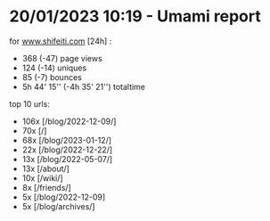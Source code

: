 # 20/01/2023 10:19 - Umami report
for www.shifeiti.com [24h] :

 - 368 (-47) page views
 - 124 (-14) uniques
 - 85 (-7) bounces
 - 5h 44' 15'' (-4h 35' 21'') totaltime


top 10 urls:
 - 106x [/blog/2022-12-09/]
 - 70x [/]
 - 68x [/blog/2023-01-12/]
 - 22x [/blog/2022-12-22/]
 - 13x [/blog/2022-05-07/]
 - 13x [/about/]
 - 10x [/wiki/]
 - 8x [/friends/]
 - 5x [/blog/2022-12-09]
 - 5x [/blog/archives/]


